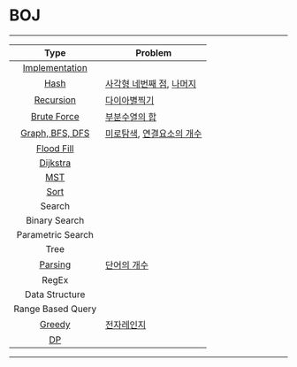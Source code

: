 # BOJ
-------------------------
|Type|Problem|
|:---:|--------|
|[Implementation](https://github.com/Jin959/BOJ-cpp/tree/master/Implementation)| |
|[Hash](https://github.com/Jin959/BOJ-cpp/tree/master/Hash)|[사각형 네번째 점](https://www.acmicpc.net/problem/3009), [나머지](https://www.acmicpc.net/problem/3052)|
|[Recursion](https://github.com/Jin959/BOJ-cpp/tree/master/Recursion)|[다이아별찍기](https://www.acmicpc.net/problem/2444) |
|[Brute Force](https://github.com/Jin959/BOJ-cpp/tree/master/Recursion)| [부분수열의 합](https://www.acmicpc.net/problem/1182) |
|[Graph, BFS, DFS](https://github.com/Jin959/BOJ-cpp/tree/master/Graph)|[미로탐색](https://www.acmicpc.net/problem/2178), [연결요소의 개수](https://www.acmicpc.net/problem/11724) |
|[Flood Fill]()| |
|[Dijkstra]()| |
|[MST]()| |
|[Sort]()| |
|Search| |
|Binary Search| |
|Parametric Search| |
|Tree| |
|[Parsing](https://github.com/Jin959/BOJ-cpp/tree/master/Parsing)|[단어의 개수](https://www.acmicpc.net/problem/1152) |
|RegEx| |
|Data Structure| |
|Range Based Query| |
|[Greedy](https://github.com/Jin959/BOJ-cpp/tree/master/Greedy)| [전자레인지](https://www.acmicpc.net/problem/10162)|
|[DP](https://github.com/Jin959/BOJ-cpp/tree/master/DP)| |

-------------------------